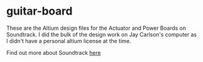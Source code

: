 # guitar-board
These are the Altium design files for the Actuator and Power Boards on Soundtrack. I did the bulk of the design work on Jay Carlson's computer as I didn't have a personal altium license at the time.

Find out more about Soundtrack [here](https://www.lukefarritor.com)
